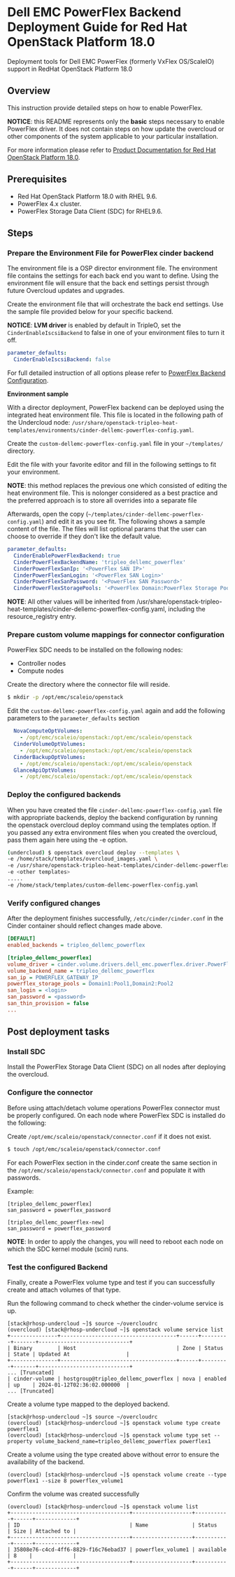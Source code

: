 # Dell EMC PowerFlex Backend Deployment Guide for Red Hat OpenStack Platform 18.0

Deployment tools for Dell EMC PowerFlex (formerly VxFlex OS/ScaleIO) support in RedHat OpenStack Platform 18.0

## Overview

This instruction provide detailed steps on how to enable PowerFlex.

**NOTICE**: this README represents only the **basic** steps necessary to enable PowerFlex driver. It does not contain steps on how update the overcloud or other components of the system applicable to your particular installation.

For more information please refer to [Product Documentation for Red Hat OpenStack Platform 18.0](https://docs.redhat.com/en/documentation/red_hat_openstack_services_on_openshift/18.0/).

## Prerequisites

- Red Hat OpenStack Platform 18.0 with RHEL 9.6.
- PowerFlex 4.x cluster.
- PowerFlex Storage Data Client (SDC) for RHEL9.6.

## Steps

### Prepare the Environment File for PowerFlex cinder backend
The environment file is a OSP director environment file. The environment file contains the settings for each back end you want to define. Using the environment file will ensure that the back end settings persist through future Overcloud updates and upgrades.  

Create the environment file that will orchestrate the back end settings. Use the sample file provided below for your specific backend.  

**NOTICE**: **LVM driver** is enabled by default in TripleO, set the ```CinderEnableIscsiBackend``` to false in one of your environment files to turn it off.
```yaml
parameter_defaults:
  CinderEnableIscsiBackend: false
```

For full detailed instruction of all options please refer to [PowerFlex Backend Configuration](https://docs.openstack.org/cinder/wallaby/configuration/block-storage/drivers/dell-emc-powerflex-driver.html).

**Environment sample**

With a director deployment, PowerFlex backend can be deployed using the integrated heat environment file. This file is located in the following path of the Undercloud node:
`/usr/share/openstack-tripleo-heat-templates/environments/cinder-dellemc-powerflex-config.yaml`.

Create the `custom-dellemc-powerflex-config.yaml` file in your `~/templates/` directory.

Edit the file with your favorite editor and fill in the following settings to fit your environment. 

**NOTE**: this method replaces the previous one which consisted of editing the heat environment file. This is nolonger considered as a best practice and the preferred approach is to store all overrides into a separate file

Afterwards, open the copy (`~/templates/cinder-dellemc-powerflex-config.yaml`) and edit it as you see fit. The following shows a sample content of the file. The files will list optional params that the user can choose to override if they don't like the default value.

```yaml
parameter_defaults:
  CinderEnablePowerFlexBackend: true
  CinderPowerFlexBackendName: 'tripleo_dellemc_powerflex'
  CinderPowerFlexSanIp: '<PowerFlex SAN IP>'
  CinderPowerFlexSanLogin: '<PowerFlex SAN Login>'
  CinderPowerFlexSanPassword: '<PowerFlex SAN Password>'
  CinderPowerFlexStoragePools: '<PowerFlex Domain:PowerFlex Storage Pool>'
```

**NOTE**: All other values will be inherited from /usr/share/openstack-tripleo-heat-templates/cinder-dellemc-powerflex-config.yaml, including the resource_registry entry.
### Prepare custom volume mappings for connector configuration 

PowerFlex SDC needs to be installed on the following nodes:
* Controller nodes 
* Compute nodes

Create the directory where the connector file will reside.

```bash
$ mkdir -p /opt/emc/scaleio/openstack
```

Edit the `custom-dellemc-powerflex-config.yaml` again and add the following parameters to the `parameter_defaults` section

```yaml
  NovaComputeOptVolumes:
    - /opt/emc/scaleio/openstack:/opt/emc/scaleio/openstack
  CinderVolumeOptVolumes:
    - /opt/emc/scaleio/openstack:/opt/emc/scaleio/openstack
  CinderBackupOptVolumes:
    - /opt/emc/scaleio/openstack:/opt/emc/scaleio/openstack
  GlanceApiOptVolumes:
    - /opt/emc/scaleio/openstack:/opt/emc/scaleio/openstack
```
### Deploy the configured backends

When you have created the file `cinder-dellemc-powerflex-config.yaml` file with appropriate backends, deploy the backend configuration by running the openstack overcloud deploy command using the templates option. If you passed any extra environment files when you created the overcloud, pass them again here using the -e option. 
 
```bash
(undercloud) $ openstack overcloud deploy --templates \
-e /home/stack/templates/overcloud_images.yaml \
-e /usr/share/openstack-tripleo-heat-templates/cinder-dellemc-powerflex-config.yaml
-e <other templates>
.....
-e /home/stack/templates/custom-dellemc-powerflex-config.yaml
```

### Verify configured changes

After the deployment finishes successfully, `/etc/cinder/cinder.conf` in the Cinder container should reflect changes made above.

```ini
[DEFAULT]
enabled_backends = tripleo_dellemc_powerflex

[tripleo_dellemc_powerflex]
volume_driver = cinder.volume.drivers.dell_emc.powerflex.driver.PowerFlexDriver
volume_backend_name = tripleo_dellemc_powerflex
san_ip = POWERFLEX_GATEWAY_IP
powerflex_storage_pools = Domain1:Pool1,Domain2:Pool2
san_login = <login>
san_password = <password>
san_thin_provision = false
...
```
## Post deployment tasks

### Install SDC

Install the PowerFlex Storage Data Client (SDC) on all nodes after deploying the overcloud.

### Configure the connector

Before using attach/detach volume operations PowerFlex connector must be properly configured. On each node where PowerFlex SDC is installed do the following:

Create `/opt/emc/scaleio/openstack/connector.conf` if it does not exist.

```bash
$ touch /opt/emc/scaleio/openstack/connector.conf
```
For each PowerFlex section in the cinder.conf create the same section in the `/opt/emc/scaleio/openstack/connector.conf` and populate it with passwords.

Example:

```
[tripleo_dellemc_powerflex]
san_password = powerflex_password

[tripleo_dellemc_powerflex-new]
san_password = powerflex_password
```
**NOTE**: In order to apply the changes, you will need to reboot each node on which the SDC kernel module (scini) runs.

### Test the configured Backend
Finally, create a PowerFlex volume type and test if you can successfully create and attach volumes of that type.

Run the following command to check whether the cinder-volume service is up. 
```
[stack@rhosp-undercloud ~]$ source ~/overcloudrc
(overcloud) [stack@rhosp-undercloud ~]$ openstack volume service list
+---------------+-------------------------------------+------+---------+-------+-----------------------------+
| Binary        | Host                                | Zone | Status  | State | Updated At                  |
+---------------+-------------------------------------+------+---------+-------+-----------------------------+
... [Truncated]
| cinder-volume | hostgroup@tripleo_dellemc_powerflex | nova | enabled | up    | 2024-01-12T02:36:02.000000  |
... [Truncated]
```
Create a volume type mapped to the deployed backend.
```
[stack@rhosp-undercloud ~]$ source ~/overcloudrc
(overcloud) [stack@rhosp-undercloud ~]$ openstack volume type create powerflex1
(overcloud) [stack@rhosp-undercloud ~]$ openstack volume type set --property volume_backend_name=tripleo_dellemc_powerflex powerflex1
```
Create a volume using the type created above without error to ensure the availability of the backend.
```
(overcloud) [stack@rhosp-undercloud ~]$ openstack volume create --type powerflex1 --size 8 powerflex_volume1
```
Confirm the volume was created successfully
```
(overcloud) [stack@rhosp-undercloud ~]$ openstack volume list
+--------------------------------------+-------------------+-----------+------+-------------+
| ID                                   | Name              | Status    | Size | Attached to |
+--------------------------------------+-------------------+-----------+------+-------------+
| 35808e76-c4cd-4ff6-8829-f16c76ebad37 | powerflex_volume1 | available | 8    |             |
+--------------------------------------+-------------------+-----------+------+-------------+
```
